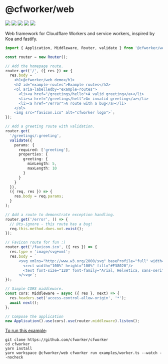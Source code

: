 # @cfworker/web

![](https://badgen.net/bundlephobia/minzip/@cfworker/web)
![](https://badgen.net/bundlephobia/min/@cfworker/web)
![](https://badgen.net/bundlephobia/dependency-count/@cfworker/web)
![](https://badgen.net/bundlephobia/tree-shaking/@cfworker/web)
![](https://badgen.net/npm/types/@cfworker/web?icon=typescript)

Web framework for Cloudflare Workers and service workers, inspired by Koa and fastify.

```ts
import { Application, Middleware, Router, validate } from '@cfworker/web';

const router = new Router();

// Add the homepage route.
router.get('/', ({ res }) => {
  res.body = `
    <h1>@cfworker/web demo</h1>
    <h2 id="example-routes">Example routes</h2>
    <ol aria-labelledby="example-routes">
      <li><a href="/greetings/hello">A valid greeting</a></li>
      <li><a href="/greetings/hell">An invalid greeting</a></li>
      <li><a href="/error">A route with a bug</a></li>
    </ol>
    <img src="favicon.ico" alt="cfworker logo">`;
});

// Add a greeting route with validation.
router.get(
  '/greetings/:greeting',
  validate({
    params: {
      required: ['greeting'],
      properties: {
        greeting: {
          minLength: 5,
          maxLength: 10
        }
      }
    }
  }),
  ({ req, res }) => {
    res.body = req.params;
  }
);

// Add a route to demonstrate exception handling.
router.get('/error', () => {
  // @ts-ignore - this route has a bug!
  req.this.method.does.not.exist();
});

// Favicon route for fun :)
router.get('/favicon.ico', ({ res }) => {
  res.type = 'image/svg+xml';
  res.body = `
      <svg xmlns="http://www.w3.org/2000/svg" baseProfile="full" width="200" height="200">
        <rect width="100%" height="100%" fill="#F38020"/>
        <text font-size="120" font-family="Arial, Helvetica, sans-serif" text-anchor="end" fill="#FFF" x="185" y="185">W</text>
      </svg>`;
});

// Simple CORS middleware.
const cors: Middleware = async ({ res }, next) => {
  res.headers.set('access-control-allow-origin', '*');
  await next();
};

// Compose the application
new Application().use(cors).use(router.middleware).listen();
```

[To run this example](/packages/web/examples/worker.ts):

```
git clone https://github.com/cfworker/cfworker
cd cfworker
yarn install
yarn workspace @cfworker/web cfworker run examples/worker.ts --watch --nocheck
```
